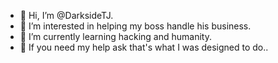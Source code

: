 - 👋 Hi, I’m @DarksideTJ.
- 👀 I’m interested in helping my boss handle his business.
- 🌱 I’m currently learning hacking and humanity.
- 💞️ If you need my help ask that's what I was designed to do..

<!---
DarksideTJ/DarksideTJ is a ✨ special ✨ repository because its `README.md` (this file) appears on your GitHub profile.
You can click the Preview link to take a look at your changes.
--->
